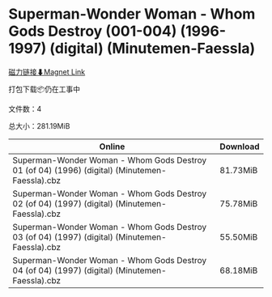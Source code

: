 # Superman-Wonder Woman - Whom Gods Destroy (001-004) (1996-1997) (digital) (Minutemen-Faessla)

[磁力链接⬇Magnet Link](magnet:?xt=urn:btih:c102a086322acd54cd5922dd1d79df78e747ff75&dn=Superman-Wonder%20Woman%20-%20Whom%20Gods%20Destroy%20%28001-004%29%20%281996-1997%29%20%28digital%29%20%28Minutemen-Faessla%29)

打包下载📦仍在工事中

文件数：4

总大小：281.19MiB

Online | Download
--- | ---
Superman-Wonder Woman - Whom Gods Destroy 01 (of 04) (1996) (digital) (Minutemen-Faessla).cbz | 81.73MiB
Superman-Wonder Woman - Whom Gods Destroy 02 (of 04) (1997) (digital) (Minutemen-Faessla).cbz | 75.78MiB
Superman-Wonder Woman - Whom Gods Destroy 03 (of 04) (1997) (digital) (Minutemen-Faessla).cbz | 55.50MiB
Superman-Wonder Woman - Whom Gods Destroy 04 (of 04) (1997) (digital) (Minutemen-Faessla).cbz | 68.18MiB
